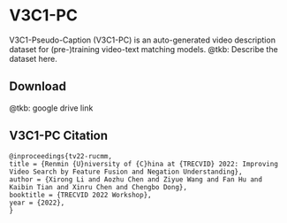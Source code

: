 # V3C1-PC
V3C1-Pseudo-Caption (V3C1-PC) is an auto-generated video description dataset for (pre-)training video-text matching models. @tkb: Describe the dataset here.

## Download

@tkb: google drive link 

## V3C1-PC Citation

```
@inproceedings{tv22-rucmm,
title = {Renmin {U}niversity of {C}hina at {TRECVID} 2022: Improving Video Search by Feature Fusion and Negation Understanding},
author = {Xirong Li and Aozhu Chen and Ziyue Wang and Fan Hu and Kaibin Tian and Xinru Chen and Chengbo Dong},
booktitle = {TRECVID 2022 Workshop},
year = {2022},
}
```

